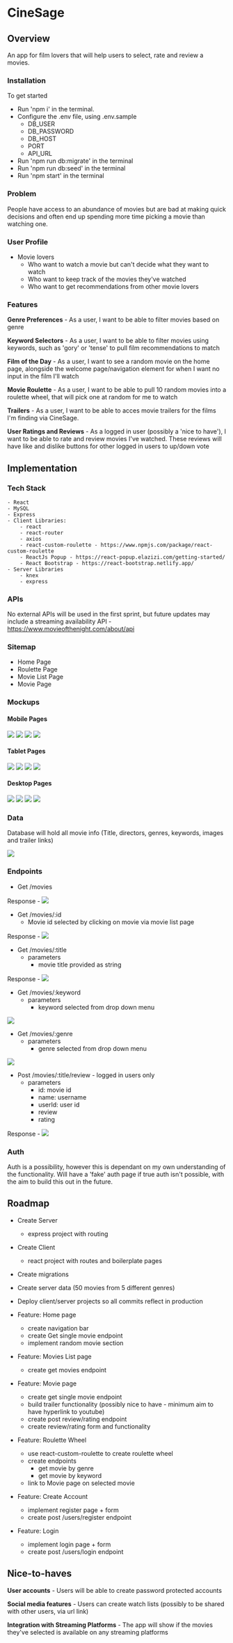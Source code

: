 # CineSage

## Overview

An app for film lovers that will help users to select, rate and review a movies.

### Installation

To get started

- Run 'npm i' in the terminal.
- Configure the .env file, using .env.sample
  - DB_USER
  - DB_PASSWORD
  - DB_HOST
  - PORT
  - API_URL
- Run 'npm run db:migrate' in the terminal
- Run 'npm run db:seed' in the terminal
- Run 'npm start' in the terminal

### Problem

People have access to an abundance of movies but are bad at making quick decisions and often end up spending more time picking a movie than watching one.

### User Profile

- Movie lovers
  - Who want to watch a movie but can't decide what they want to watch
  - Who want to keep track of the movies they've watched
  - Who want to get recommendations from other movie lovers

### Features

**Genre Preferences** - As a user, I want to be able to filter movies based on genre

**Keyword Selectors** - As a user, I want to be able to filter movies using keywords, such as 'gory' or 'tense' to pull film recommendations to match

**Film of the Day** - As a user, I want to see a random movie on the home page, alongside the welcome page/navigation element for when I want no input in the film I'll watch

**Movie Roulette** - As a user, I want to be able to pull 10 random movies into a roulette wheel, that will pick one at random for me to watch

**Trailers** - As a user, I want to be able to acces movie trailers for the films I'm finding via CineSage.

**User Ratings and Reviews** - As a logged in user (possibly a 'nice to have'), I want to be able to rate and review movies I've watched. These reviews will have like and dislike buttons for other logged in users to up/down vote

## Implementation

### Tech Stack

    - React
    - MySQL
    - Express
    - Client Libraries:
        - react
        - react-router
        - axios
        - react-custom-roulette - https://www.npmjs.com/package/react-custom-roulette
        - ReactJs Popup - https://react-popup.elazizi.com/getting-started/
        - React Bootstrap - https://react-bootstrap.netlify.app/
    - Server Libraries
        - knex
        - express

### APIs

No external APIs will be used in the first sprint, but future updates may include a streaming availability API - https://www.movieofthenight.com/about/api

### Sitemap

- Home Page
- Roulette Page
- Movie List Page
- Movie Page

### Mockups

#### Mobile Pages

![](Homepage-mobile.png)
![](Roulette-page-mobile.png)
![](Single-movie-page-mobile.png)
![](Movie-list-page-mobile.png)

#### Tablet Pages

![](Homepage-tablet.png)
![](Roulette-page-tablet.png)
![](Single-movie-page-tablet.png)
![](Movie-list-page-tablet.png)

#### Desktop Pages

![](Homepage-desktop.png)
![](Roulette-page-desktop.png)
![](Single-movie-page-desktop.png)
![](Movie-list-page-desktop.png)

### Data

Database will hold all movie info (Title, directors, genres, keywords, images and trailer links)

![](CineSage-tables.png)

### Endpoints

- Get /movies

Response -
![](Get-movies.png)

- Get /movies/:id
  - Movie id selected by clicking on movie via movie list page

Response -
![](Get-single-movie.png)

- Get /movies/:title
  - parameters
    - movie title provided as string

Response -
![](Get-single-movie-title.png)

- Get /movies/:keyword
  - parameters
    - keyword selected from drop down menu

![](Get-movies-keyword.png)

- Get /movies/:genre
  - parameters
    - genre selected from drop down menu

![](Get-movie-genre.png)

- Post /movies/:title/review - logged in users only
  - parameters
    - id: movie id
    - name: username
    - userId: user id
    - review
    - rating

Response -
![](post-comment.png)

### Auth

Auth is a possibility, however this is dependant on my own understanding of the functionality. Will have a 'fake' auth page if true auth isn't possible, with the aim to build
this out in the future.

## Roadmap

- Create Server

  - express project with routing

- Create Client

  - react project with routes and boilerplate pages

- Create migrations

- Create server data (50 movies from 5 different genres)

- Deploy client/server projects so all commits reflect in production

- Feature: Home page

  - create navigation bar
  - create Get single movie endpoint
  - implement random movie section

- Feature: Movies List page

  - create get movies endpoint

- Feature: Movie page

  - create get single movie endpoint
  - build trailer functionality (possibly nice to have - minimum aim to have hyperlink to youtube)
  - create post review/rating endpoint
  - create review/rating form and functionality

- Feature: Roulette Wheel

  - use react-custom-roulette to create roulette wheel
  - create endpoints
    - get movie by genre
    - get movie by keyword
  - link to Movie page on selected movie

- Feature: Create Account

  - implement register page + form
  - create post /users/register endpoint

- Feature: Login
  - implement login page + form
  - create post /users/login endpoint

## Nice-to-haves

**User accounts** - Users will be able to create password protected accounts

**Social media features** - Users can create watch lists (possibly to be shared with other users, via url link)

**Integration with Streaming Platforms** - The app will show if the movies they've selected is available on any streaming platforms
